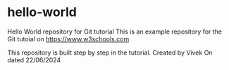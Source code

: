 # hello-world
Hello World repository for Git tutorial
This is an example repository for the Git tutoial on https://www.w3schools.com

This repository is built step by step in the tutorial.
Created by Vivek 
On dated 22/06/2024
